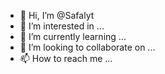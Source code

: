 - 👋 Hi, I’m @Safalyt
- 👀 I’m interested in ...
- 🌱 I’m currently learning ...
- 💞️ I’m looking to collaborate on ...
- 📫 How to reach me ...

<!---
Safalyt/Safalyt is a ✨ special ✨ repository because its `README.md` (this file) appears on your GitHub profile.
You can click the Preview link to take a look at your changes.
--->
